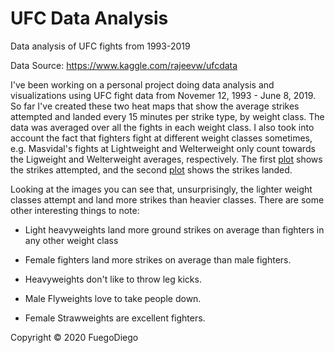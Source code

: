 # UFC Data Analysis
Data analysis of UFC fights from 1993-2019

Data Source: https://www.kaggle.com/rajeevw/ufcdata

I've been working on a personal project doing data analysis and visualizations using UFC fight data from Novemer 12, 1993 - June 8, 2019. So far I've created these two heat maps that show the average strikes attempted and landed every 15 minutes per strike type, by weight class. The data was averaged over all the fights in each weight class. I also took into account the fact that fighters fight at different weight classes sometimes, e.g. Masvidal's fights at Lightweight and Welterweight only count towards the Ligweight and Welterweight averages, respectively. The first [plot](https://ibb.co/6nRJgT0) shows the strikes attempted, and the second [plot](https://ibb.co/jDGCRb9) shows the strikes landed.

Looking at the images you can see that, unsurprisingly, the lighter weight classes attempt and land more strikes than heavier classes. There are some other interesting things to note:

* Light heavyweights land more ground strikes on average than fighters in any other weight class

* Female fighters land more strikes on average than male fighters.

* Heavyweights don't like to throw leg kicks.

* Male Flyweights love to take people down.

* Female Strawweights are excellent fighters.

Copyright © 2020 FuegoDiego
